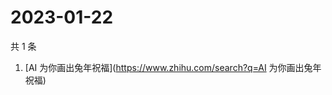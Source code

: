 # 2023-01-22

共 1 条

<!-- BEGIN -->
<!-- 最后更新时间 Sun Jan 22 2023 06:06:32 GMT+0800 (China Standard Time) -->

1. [AI 为你画出兔年祝福](https://www.zhihu.com/search?q=AI 为你画出兔年祝福)

<!-- END -->
